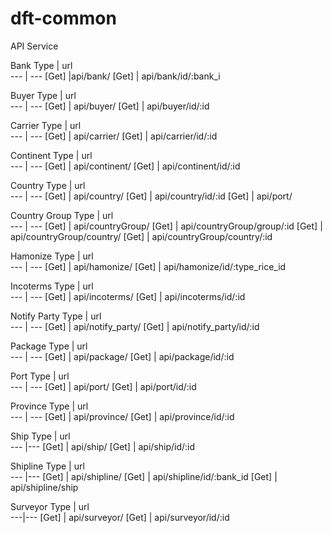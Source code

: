 # dft-common

API Service 

Bank
 Type  |  url       
 --- | ---
 [Get]  |api/bank/
 [Get] | api/bank/id/:bank_i

Buyer
 Type  |  url       
 --- | ---
 [Get] | api/buyer/
 [Get] | api/buyer/id/:id

Carrier
 Type  |  url       
 --- | ---
 [Get] | api/carrier/ 
 [Get] | api/carrier/id/:id

Continent
 Type  |  url       
 --- | ---
 [Get] | api/continent/
 [Get] | api/continent/id/:id

Country
 Type  |  url       
 --- | ---
  [Get] |  api/country/ 
  [Get] |  api/country/id/:id 
  [Get] |  api/port/ 

Country Group
 Type  |  url       
 --- | ---
  [Get] |  api/countryGroup/ 
  [Get] |  api/countryGroup/group/:id 
  [Get] |  api/countryGroup/country/ 
  [Get] |  api/countryGroup/country/:id 

Hamonize
 Type  |  url       
 --- | ---
  [Get] |  api/hamonize/ 
  [Get] |  api/hamonize/id/:type_rice_id 

Incoterms
 Type  |  url       
 --- | ---
  [Get] |  api/incoterms/ 
  [Get] |  api/incoterms/id/:id 

Notify Party
 Type  |  url       
 --- | ---
  [Get] |  api/notify_party/ 
  [Get] |  api/notify_party/id/:id 

Package
 Type  |  url       
 --- | ---
  [Get] |  api/package/ 
  [Get] |  api/package/id/:id 

Port
 Type  |  url       
 --- | ---
  [Get] |  api/port/ 
  [Get] |  api/port/id/:id 

Province
 Type  |  url       
 --- | ---
  [Get] |  api/province/ 
  [Get] |  api/province/id/:id 

Ship
 Type  |  url       
 --- |---
  [Get] |  api/ship/ 
  [Get] |  api/ship/id/:id 

Shipline
 Type  |  url       
 --- |---
  [Get] |  api/shipline/ 
  [Get] |  api/shipline/id/:bank_id 
  [Get] |  api/shipline/ship 

Surveyor
 Type  |  url       
 ---|---
  [Get] |  api/surveyor/ 
  [Get] |  api/surveyor/id/:id 
